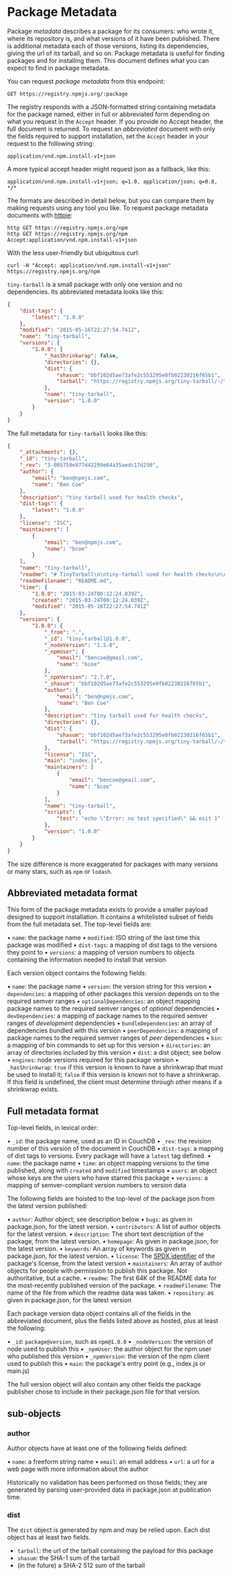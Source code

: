 # Package Metadata

Package *metadata* describes a package for its consumers: who wrote it, where its repository is, and what versions of it have been published. There is additional metadata each of those versions, listing its dependencies, giving the url of its tarball, and so on. Package metadata is useful for finding packages and for installing them. This document defines what you can expect to find in package metadata.

You can request _package metadata_ from this endpoint:

`GET https://registry.npmjs.org/:package`

The registry responds with a JSON-formatted string containing metadata for the package named, either in full or abbreviated form depending on what you request in the `Accept` header. If you provide no Accept header, the full document is returned. To request an _abbreviated_ document with only the fields required to support installation, set the `Accept` header in your request to the following string:

`application/vnd.npm.install-v1+json`

A more typical accept header might request json as a fallback, like this:

`application/vnd.npm.install-v1+json; q=1.0, application/json; q=0.8, */*`

The formats are described in detail below, but you can compare them by making requests using any tool you like. To request package metadata documents with [httpie](https://httpie.org):

```shell
http GET https://registry.npmjs.org/npm
http GET https://registry.npmjs.org/npm Accept:application/vnd.npm.install-v1+json
```

With the less user-friendly but ubiquitous curl:

```shell
curl -H "Accept: application/vnd.npm.install-v1+json" https://registry.npmjs.org/npm
```

`tiny-tarball` is a small package with only one version and no dependencies. Its abbreviated metadata looks like this:

```json
{
    "dist-tags": {
        "latest": "1.0.0"
    },
    "modified": "2015-05-16T22:27:54.741Z",
    "name": "tiny-tarball",
    "versions": {
        "1.0.0": {
            "_hasShrinkwrap": false,
            "directories": {},
            "dist": {
                "shasum": "bbf102d5ae73afe2c553295e0fb02230216f65b1",
                "tarball": "https://registry.npmjs.org/tiny-tarball/-/tiny-tarball-1.0.0.tgz"
            },
            "name": "tiny-tarball",
            "version": "1.0.0"
        }
    }
}
```

The full metadata for `tiny-tarball` looks like this:

```json
{
    "_attachments": {},
    "_id": "tiny-tarball",
    "_rev": "3-085759e977d42299e64a35aedc17d250",
    "author": {
        "email": "ben@npmjs.com",
        "name": "Ben Coe"
    },
    "description": "tiny tarball used for health checks",
    "dist-tags": {
        "latest": "1.0.0"
    },
    "license": "ISC",
    "maintainers": [
        {
            "email": "ben@npmjs.com",
            "name": "bcoe"
        }
    ],
    "name": "tiny-tarball",
    "readme": "# TinyTarball\n\ntiny-tarball used for health checks\n\n**don't unpublish me!**\n",
    "readmeFilename": "README.md",
    "time": {
        "1.0.0": "2015-03-24T00:12:24.039Z",
        "created": "2015-03-24T00:12:24.039Z",
        "modified": "2015-05-16T22:27:54.741Z"
    },
    "versions": {
        "1.0.0": {
            "_from": ".",
            "_id": "tiny-tarball@1.0.0",
            "_nodeVersion": "1.5.0",
            "_npmUser": {
                "email": "bencoe@gmail.com",
                "name": "bcoe"
            },
            "_npmVersion": "2.7.0",
            "_shasum": "bbf102d5ae73afe2c553295e0fb02230216f65b1",
            "author": {
                "email": "ben@npmjs.com",
                "name": "Ben Coe"
            },
            "description": "tiny tarball used for health checks",
            "directories": {},
            "dist": {
                "shasum": "bbf102d5ae73afe2c553295e0fb02230216f65b1",
                "tarball": "https://registry.npmjs.org/tiny-tarball/-/tiny-tarball-1.0.0.tgz"
            },
            "license": "ISC",
            "main": "index.js",
            "maintainers": [
                {
                    "email": "bencoe@gmail.com",
                    "name": "bcoe"
                }
            ],
            "name": "tiny-tarball",
            "scripts": {
                "test": "echo \"Error: no test specified\" && exit 1"
            },
            "version": "1.0.0"
        }
    }
}
```

The size difference is more exaggerated for packages with many versions or many stars, such as `npm` or `lodash`.

## Abbreviated metadata format

This form of the package metadata exists to provide a smaller payload designed to support installation. It contains a whitelisted subset of fields from the full metadata set. The top-level fields are:

• `name`: the package name
• `modified`: ISO string of the last time this package was modified
• `dist-tags`: a mapping of dist tags to the versions they point to
• `versions`: a mapping of version numbers to objects containing the information needed to install that version

Each version object contains the following fields:

• `name`: the package name
• `version`: the version string for this version
• `dependencies`: a mapping of other packages this version depends on to the required semver ranges
• `optionalDependencies`:  an object mapping package names to the required semver ranges of _optional_ dependencies
• `devDependencies`: a mapping of package names to the required semver ranges of _development_ dependencies
• `bundleDependencies`: an array of dependencies bundled with this version
• `peerDependencies`: a mapping of package names to the required semver ranges of _peer_ dependencies
• `bin`: a mapping of bin commands to set up for this version
• `directories`: an array of directories included by this version
• `dist`: a dist object; see below
• `engines`: node versions required for this package version
• `_hasShrinkwrap`: `true` if this version is known to have a shrinkwrap that must be used to install it; `false` if this version is known not to have a shrinkwrap. If this field is undefined, the client must determine through other means if a shrinkwrap exists.

## Full metadata format

Top-level fields, in lexical order:

• `_id`: the package name, used as an ID in CouchDB
• `_rev`: the revision number of this version of the document in CouchDB
• `dist-tags`: a mapping of dist tags to versions. Every package will have a `latest` tag defined.
• `name`: the package name
• `time`: an object mapping versions to the time published, along with `created` and `modified` timestamps
• `users`: an object whose keys are the users who have starred this package
• `versions`: a mapping of semver-compliant version numbers to version data

The following fields are hoisted to the top-level of the package json from the latest version published:

• `author`: Author object; see description below
• `bugs`: as given in package.json, for the latest version.
• `contributors`: A list of author objects for the latest version.
• `description`: The short text description of the package, from the latest version.
• `homepage`: As given in package.json, for the latest version.
• `keywords`: An array of keywords as given in package.json, for the latest version.
• `license`: The [SPDX identifier](https://spdx.org/licenses/) of the package's license, from the latest version
• `maintainers`: An array of author objects for people with permission to publish this package. Not authoritative, but a cache.
• `readme`: The first 64K of the README data for the most-recently published version of the package.
• `readmeFilename`: The name of the file from which the readme data was taken.
• `repository`: as given in package.json, for the latest version

Each package version data object contains all of the fields in the abbreviated document, plus the fields listed above as hosted, plus at least the following:

• `_id`: `package@version`, such as `npm@1.0.0`
• `_nodeVersion`: the version of node used to publish this
• `_npmUser`: the author object for the npm user who published this version
• `_npmVersion`: the version of the npm client used to publish this
• `main`: the package's entry point (e.g., index.js or main.js)

The full version object will also contain any other fields the package publisher chose to include in their package.json file for that version.

## sub-objects

### author

Author objects have at least one of the following fields defined:

• `name`: a freeform string name
• `email`: an email address
• `url`: a url for a web page with more information about the author

Historically no validation has been performed on those fields; they are generated by parsing user-provided data in package.json at publication time.

### dist

The `dist` object is generated by npm and may be relied upon. Each dist object has at least two fields.

- `tarball`: the url of the tarball containing the payload for this package
- `shasum`: the SHA-1 sum of the tarball
- (in the future) a SHA-2 512 sum of the tarball
